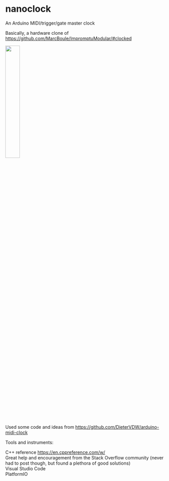 # nanoclock

An Arduino MIDI/trigger/gate master clock

Basically, a hardware clone of https://github.com/MarcBoule/ImpromptuModular/#clocked

<img src="https://library.vcvrack.com/screenshots/ImpromptuModular/Clocked.png" width="30%">

Used some code and ideas from https://github.com/DieterVDW/arduino-midi-clock  
  
Tools and instruments:

C++ reference https://en.cppreference.com/w/  
Great help and encouragement from the Stack Overflow community (never had to post though, but found a plethora of good solutions)  
Visual Studio Code  
PlatformIO  
